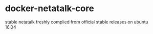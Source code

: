 # docker-netatalk-core
stable netatalk freshly complied from official stable releases on ubuntu 16.04

